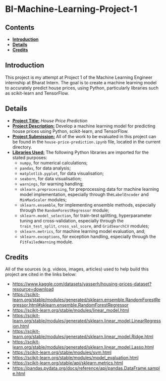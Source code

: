 <h1><b>BI-Machine-Learning-Project-1</b></h1>

<h2><b>Contents</b></h2>

- [**Introduction**](#introduction)
- [**Details**](#details)
- [**Credits**](#credits)

## **Introduction**
This project is my attempt at Project 1 of the Machine Learning Engineer internship at Bharat Intern. The goal is to create a machine learning model to accurately predict house prices, using Python, particularly libraries such as scikit-learn and TensorFlow.

## **Details**
* **<u>Project Title:</u>** *House Price Prediction*
* **<u>Project Description:</u>**  Develop a machine learning model for predicting house prices using Python, scikit-learn, and TensorFlow.
* **<u>Project Submission:</u>** All of the work to be evaluated in this project can be found in the `house-price-prediction.ipynb` file, located in the current directory.
* **<u>Libraries Used:</u>** The following Python libraries are imported for the stated purposes:
  * `numpy`, for numerical calculations;
  * `pandas`, for data analysis;
  * `matplotlib.pyplot`, for data visualisation;
  * `seaborn`, for data visualisation;
  * `warnings`, for warning handling;
  * `sklearn.preprocessing`, for preprocessing data for machine learning model implementation, especially through the`LabelEncoder` and `MinMaxScaler` modules;
  * `sklearn.ensemble`, for implementing ensemble methods, especially through the `RandomForestRegressor` module;
  * `sklearn.model_selection`, for train-test splitting, hyperparameter tuning and cross-validation, especially through the `train_test_split`, `cross_val_score`, and `GridSearchCV` modules;
  * `sklearn.metrics`, for machine learning model evaluation, and;
  * `sklearn.exceptions`, for exception handling, especially through the `FitFailedWarning` module.

## **Credits**
All of the sources (e.g. videos, images, articles) used to help build this project are cited in the links below:
- https://www.kaggle.com/datasets/yasserh/housing-prices-dataset?resource=download
- https://scikit-learn.org/stable/modules/generated/sklearn.ensemble.RandomForestRegressor.html#sklearn.ensemble.RandomForestRegressor
- https://scikit-learn.org/stable/modules/linear_model.html
- https://scikit-learn.org/stable/modules/generated/sklearn.linear_model.LinearRegression.html
- https://scikit-learn.org/stable/modules/generated/sklearn.linear_model.Ridge.html
- https://scikit-learn.org/stable/modules/generated/sklearn.linear_model.Lasso.html
- https://scikit-learn.org/stable/modules/svm.html
- https://scikit-learn.org/stable/modules/model_evaluation.html
- https://scikit-learn.org/stable/api/sklearn.metrics.html
- https://pandas.pydata.org/docs/reference/api/pandas.DataFrame.sample.html